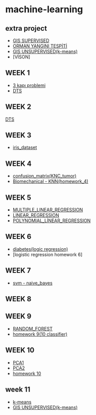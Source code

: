 # machine-learning
## extra project
* [GIS SUPERVISED](GIS_porject.ipynb)
* [ORMAN YANGINI TESPİTİ](tez.ipynb)
* [GIS UNSUPERVISED(k-means)](gis_unsupervised.ipynb)
* [VİSON]
## WEEK 1
* [3 kapı problemi](3_kapı_problemi.ipynb)
* [DTS](DTS.ipynb)
## WEEK 2
[DTS](DTS.ipynb)
## WEEK 3
* [iris_dataset](iris_dataset.ipynb)
## WEEK 4
* [confusion_matrix(KNC_tumor)](confusion_matrix(KNC_tumor).ipynb)
* [Biomechanical - KNN(homework_4)](Biomechanical_KNN.ipynb)
## WEEK 5
* [MULTIPLE_LINEAR_REGRESSION](MULTIPLE_LINEAR_REGRESSION.ipynb)
* [LINEAR_REGRESSION](LINEAR_REGRESSION.ipynb)
* [POLYNOMIAL_LİNEAR_REGRESSION](POLYNOMIAL_LİNEAR_REGRESSION.ipynb)
## WEEK 6
* [diabetes(logic regression)](diabetes.ipynb)
* [logistic regression homework 6]
## WEEK 7
* [svm - naive_bayes](svm_naive_bayes.ipynb)
## WEEK 8
## WEEK 9
* [RANDOM_FOREST](RANDOM_FOREST.ipynb)
* [homework 9(10 classifier)](week_9_homework.ipynb)
## WEEK 10
* [PCA1](PCA1.ipynb)
* [PCA2](PCA2.ipynb)
* [homework 10](week_10_homework.ipynb)
## week 11
* [k-means](k_means.ipynb)
* [GIS UNSUPERVISED(k-means)](gis_unsupervised.ipynb)
